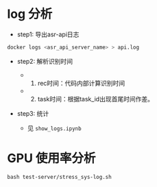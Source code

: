 # log 分析

- step1: 导出asr-api日志
```sh
docker logs <asr_api_server_name> > api.log
```

- step2: 解析识别时间
    + 1. rec时间：代码内部计算识别时间
    + 2. task时间：根据task_id出现首尾时间作差。

- step3: 统计
    + 见 `show_logs.ipynb`
  
# GPU 使用率分析
```shell
bash test-server/stress_sys-log.sh
```
